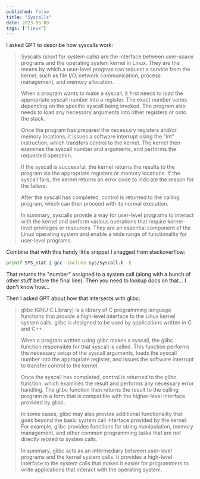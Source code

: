 ```yaml
---
published: false
title: "Syscalls"
date: 2023-03-09
tags: ["linux"]
---
```


I asked GPT to describe how syscalls work:

> Syscalls (short for system calls) are the interface between user-space programs and the operating system kernel in Linux. They are the means by which a user-level program can request a service from the kernel, such as file I/O, network communication, process management, and memory allocation.
>
> When a program wants to make a syscall, it first needs to load the appropriate syscall number into a register. The exact number varies depending on the specific syscall being invoked. The program also needs to load any necessary arguments into other registers or onto the stack.
>
> Once the program has prepared the necessary registers and/or memory locations, it issues a software interrupt using the "int" instruction, which transfers control to the kernel. The kernel then examines the syscall number and arguments, and performs the requested operation.
>
> If the syscall is successful, the kernel returns the results to the program via the appropriate registers or memory locations. If the syscall fails, the kernel returns an error code to indicate the reason for the failure.
>
> After the syscall has completed, control is returned to the calling program, which can then proceed with its normal execution.
>
> In summary, syscalls provide a way for user-level programs to interact with the kernel and perform various operations that require kernel-level privileges or resources. They are an essential component of the Linux operating system and enable a wide range of functionality for user-level programs.

Combine that with this handy little snippet I snagged from stackoverflow:
```sh
printf SYS_stat | gcc -include sys/syscall.h -E -
```

That returns the "number" assigned to a system call (along with a bunch of other stuff before the final line). Then you need to lookup docs on that... I don't know how...

Then I asked GPT about how that intersects with glibc:

> glibc (GNU C Library) is a library of C programming language functions that provide a high-level interface to the Linux kernel system calls. glibc is designed to be used by applications written in C and C++.
>
> When a program written using glibc makes a syscall, the glibc function responsible for that syscall is called. This function performs the necessary setup of the syscall arguments, loads the syscall number into the appropriate register, and issues the software interrupt to transfer control to the kernel.
>
> Once the syscall has completed, control is returned to the glibc function, which examines the result and performs any necessary error handling. The glibc function then returns the result to the calling program in a form that is compatible with the higher-level interface provided by glibc.
>
> In some cases, glibc may also provide additional functionality that goes beyond the basic system call interface provided by the kernel. For example, glibc provides functions for string manipulation, memory management, and other common programming tasks that are not directly related to system calls.
>
> In summary, glibc acts as an intermediary between user-level programs and the kernel system calls. It provides a high-level interface to the system calls that makes it easier for programmers to write applications that interact with the operating system.
